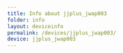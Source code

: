 ```yaml
---
title: Info about jjplus_jwap003
folder: info
layout: deviceinfo
permalink: /devices/jjplus_jwap003/
device: jjplus_jwap003
---
```


